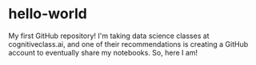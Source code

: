 # hello-world
My first GitHub repository!
I'm taking data science classes at cognitiveclass.ai, and one of their recommendations is creating a GitHub account to eventually share my notebooks. So, here I am!

